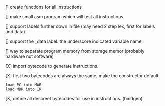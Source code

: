 [] create functions for all instructions

[] make small asm program which will test all instructions

[] support labels further down in file (may need 2 step lex, first for labels and data)

[] support the _data label. the underscore indicated variable name.

[] way to separate program memory from storage memor (probably hardware not software)



[X] import bytecode to generate instructions.

[X] first two bytecodes are always the same, make the constructor default: 

    load PC into MAR
    load MDR into IR
    
[X] define all descreet bytecodes for use in instructions. (bindgen)

